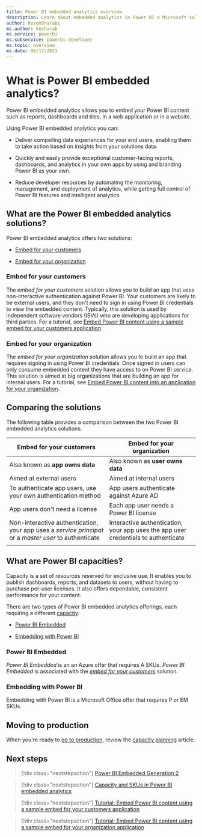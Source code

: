 ```yaml
---
title: Power BI embedded analytics overview
description: Learn about embedded analytics in Power BI a Microsoft solution for embedding BI content.
author: KesemSharabi
ms.author: kesharab
ms.service: powerbi
ms.subservice: powerbi-developer
ms.topic: overview
ms.date: 06/17/2021
---
```


# What is Power BI embedded analytics?

Power BI embedded analytics allows you to embed your Power BI content such as reports, dashboards and tiles, in a web application or in a website.

Using Power BI embedded analytics you can:

* Deliver compelling data experiences for your end users, enabling them to take action based on insights from your solutions data.

* Quickly and easily provide exceptional customer-facing reports, dashboards, and analytics in your own apps by using and branding Power BI as your own.

* Reduce developer resources by automating the monitoring, management, and deployment of analytics, while getting full control of Power BI features and intelligent analytics.

## What are the Power BI embedded analytics solutions?

Power BI embedded analytics offers two solutions:

* [Embed for your customers](#embed-for-your-customers)

* [Embed for your organization](#embed-for-your-organization)

### Embed for your customers

The *embed for your customers* solution allows you to build an app that uses non-interactive authentication against Power BI. Your customers are likely to be external users, and they don't need to sign in using Power BI credentials to view the embedded content. Typically, this solution is used by independent software vendors (ISVs) who are developing applications for third parties. For a tutorial, see [Embed Power BI content using a sample embed for your customers application](./embed-sample-for-customers.md).

### Embed for your organization

The *embed for your organization* solution allows you to build an app that requires signing in using Power BI credentials. Once signed in users can only consume embedded content they have access to on Power BI service. This solution is aimed at big organizations that are building an app for internal users. For a tutorial, see [Embed Power BI content into an application for your organization](./embed-sample-for-your-organization.md).

## Comparing the solutions

The following table provides a comparison between the two Power BI embedded analytics solutions.

|Embed for your customers  |Embed for your organization  |
|---------|---------|
|Also known as **app owns data**         |Also known as **user owns data**         |
|Aimed at external users         |Aimed at internal users         |
|To authenticate app users, use your own authentication method        |App users authenticate against Azure AD         |
|App users don't need a license         |Each app user needs a Power BI license         |
|Non-interactive authentication, your app uses a *service principal* or a *master user* to authenticate        |Interactive authentication, your app uses the app user credentials to authenticate         |
|   |   |

## What are Power BI capacities?

Capacity is a set of resources reserved for exclusive use. It enables you to publish dashboards, reports, and datasets to users, without having to purchase per-user licenses. It also offers dependable, consistent performance for your content.

There are two types of Power BI embedded analytics offerings, each requiring a different [capacity](./embedded-capacity.md):

* [Power BI Embedded](#power-bi-embedded)

* [Embedding with Power BI](#embedding-with-power-bi)

### Power BI Embedded

*Power BI Embedded* is an an Azure offer that requires A SKUs. *Power BI Embedded* is associated with the [*embed for your customers*](#embed-for-your-customers) solution.

### Embedding with Power BI

Embedding with Power BI is a Microsoft Office offer that requires P or EM SKUs.

## Moving to production

When you're ready to [go to production](./move-to-production.md), review the [capacity planning](./embedded-capacity-planning.md) article.

## Next steps

> [!div class="nextstepaction"]
> [Power BI Embedded Generation 2](power-bi-embedded-generation-2.md)

>[!div class="nextstepaction"]
>[Capacity and SKUs in Power BI embedded analytics](embedded-capacity.md)

> [!div class="nextstepaction"]
> [Tutorial: Embed Power BI content using a sample embed for your customers application](embed-sample-for-customers.md)

> [!div class="nextstepaction"]
> [Tutorial: Embed Power BI content using a sample embed for your organization application](embed-sample-for-your-organization.md)
